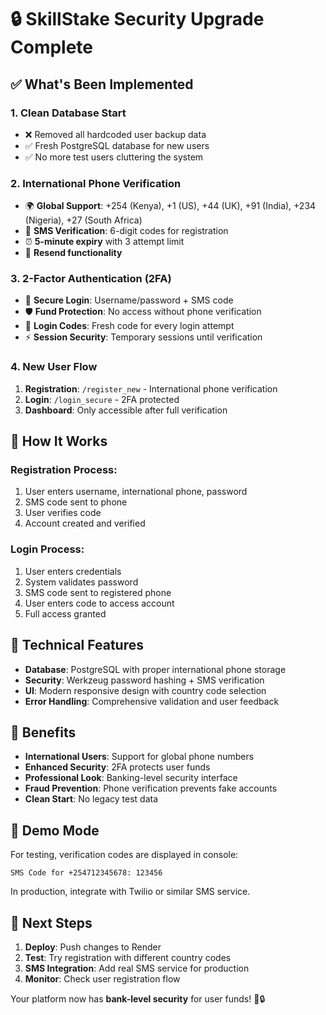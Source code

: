 # 🔒 SkillStake Security Upgrade Complete

## ✅ What's Been Implemented

### 1. **Clean Database Start**
- ❌ Removed all hardcoded user backup data
- ✅ Fresh PostgreSQL database for new users
- ✅ No more test users cluttering the system

### 2. **International Phone Verification**
- 🌍 **Global Support**: +254 (Kenya), +1 (US), +44 (UK), +91 (India), +234 (Nigeria), +27 (South Africa)
- 📱 **SMS Verification**: 6-digit codes for registration
- ⏰ **5-minute expiry** with 3 attempt limit
- 🔄 **Resend functionality**

### 3. **2-Factor Authentication (2FA)**
- 🔐 **Secure Login**: Username/password + SMS code
- 🛡️ **Fund Protection**: No access without phone verification
- 📲 **Login Codes**: Fresh code for every login attempt
- ⚡ **Session Security**: Temporary sessions until verification

### 4. **New User Flow**
1. **Registration**: `/register_new` - International phone verification
2. **Login**: `/login_secure` - 2FA protected
3. **Dashboard**: Only accessible after full verification

## 🚀 How It Works

### Registration Process:
1. User enters username, international phone, password
2. SMS code sent to phone
3. User verifies code
4. Account created and verified

### Login Process:
1. User enters credentials
2. System validates password
3. SMS code sent to registered phone
4. User enters code to access account
5. Full access granted

## 🔧 Technical Features

- **Database**: PostgreSQL with proper international phone storage
- **Security**: Werkzeug password hashing + SMS verification
- **UI**: Modern responsive design with country code selection
- **Error Handling**: Comprehensive validation and user feedback

## 🌟 Benefits

- **International Users**: Support for global phone numbers
- **Enhanced Security**: 2FA protects user funds
- **Professional Look**: Banking-level security interface
- **Fraud Prevention**: Phone verification prevents fake accounts
- **Clean Start**: No legacy test data

## 📱 Demo Mode

For testing, verification codes are displayed in console:
```
SMS Code for +254712345678: 123456
```

In production, integrate with Twilio or similar SMS service.

## 🎯 Next Steps

1. **Deploy**: Push changes to Render
2. **Test**: Try registration with different country codes
3. **SMS Integration**: Add real SMS service for production
4. **Monitor**: Check user registration flow

Your platform now has **bank-level security** for user funds! 🏦🔒